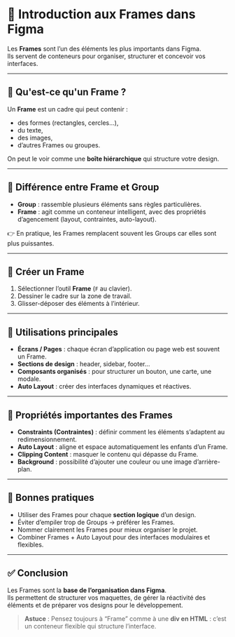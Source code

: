 # 📐 Introduction aux Frames dans Figma

Les **Frames** sont l’un des éléments les plus importants dans Figma.  
Ils servent de conteneurs pour organiser, structurer et concevoir vos interfaces.

---

## 🔹 Qu'est-ce qu'un Frame ?
Un **Frame** est un cadre qui peut contenir :
- des formes (rectangles, cercles…),
- du texte,
- des images,
- d’autres Frames ou groupes.

On peut le voir comme une **boîte hiérarchique** qui structure votre design.

---

## 🔹 Différence entre Frame et Group
- **Group** : rassemble plusieurs éléments sans règles particulières.  
- **Frame** : agit comme un conteneur intelligent, avec des propriétés d’agencement (layout, contraintes, auto-layout).

👉 En pratique, les Frames remplacent souvent les Groups car elles sont plus puissantes.

---

## 🔹 Créer un Frame
1. Sélectionner l’outil **Frame** (`F` au clavier).  
2. Dessiner le cadre sur la zone de travail.  
3. Glisser-déposer des éléments à l’intérieur.

---

## 🔹 Utilisations principales
- **Écrans / Pages** : chaque écran d’application ou page web est souvent un Frame.  
- **Sections de design** : header, sidebar, footer…  
- **Composants organisés** : pour structurer un bouton, une carte, une modale.  
- **Auto Layout** : créer des interfaces dynamiques et réactives.

---

## 🔹 Propriétés importantes des Frames
- **Constraints (Contraintes)** : définir comment les éléments s’adaptent au redimensionnement.  
- **Auto Layout** : aligne et espace automatiquement les enfants d’un Frame.  
- **Clipping Content** : masquer le contenu qui dépasse du Frame.  
- **Background** : possibilité d’ajouter une couleur ou une image d’arrière-plan.  

---

## 🔹 Bonnes pratiques
- Utiliser des Frames pour chaque **section logique** d’un design.  
- Éviter d’empiler trop de Groups → préférer les Frames.  
- Nommer clairement les Frames pour mieux organiser le projet.  
- Combiner Frames + Auto Layout pour des interfaces modulaires et flexibles.  

---

## ✅ Conclusion
Les Frames sont la **base de l’organisation dans Figma**.  
Ils permettent de structurer vos maquettes, de gérer la réactivité des éléments et de préparer vos designs pour le développement.

> **Astuce** : Pensez toujours à “Frame” comme à une **div en HTML** : c’est un conteneur flexible qui structure l’interface.

